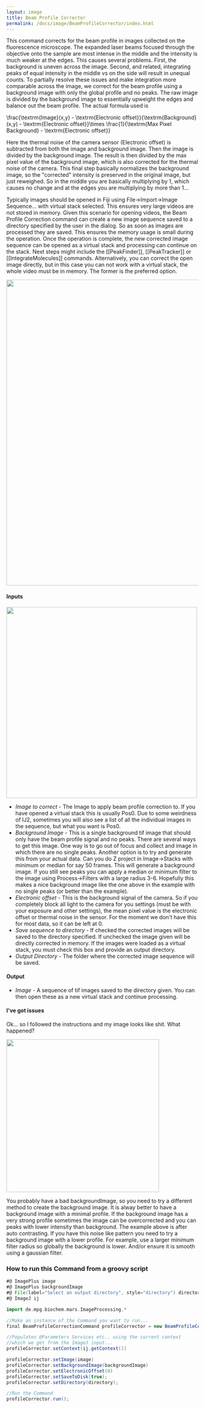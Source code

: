 ```yaml
---
layout: image
title: Beam Profile Corrector
permalink: /docs/image/BeamProfileCorrector/index.html
---
```

This command corrects for the beam profile in images collected on the fluorescence microscope. The expanded laser beams focused through the objective onto the sample are most intense in the middle and the intensity is much weaker at the edges. This causes several problems. First, the background is uneven across the image. Second, and related, integrating peaks of equal intensity in the middle vs on the side will result in unequal counts. To partially resolve these issues and make integration more comparable across the image, we correct for the beam profile using a background image with only the global profile and no peaks. The raw image is divided by the background image to essentially upweight the edges and balance out the beam profile. The actual formula used is

<latex align='center' width="700">
\frac{\textrm{Image}(x,y) - \textrm{Electronic offset}}{\textrm{Background}(x,y)  - \textrm{Electronic offset}}\times \frac{1}{\textrm{Max Pixel Background} - \textrm{Electronic offset}}
</latex>

Here the thermal noise of the camera sensor (Electronic offset) is subtracted from both the image and background image. Then the image is divided by the background image. The result is then divided by the max pixel value of the background image, which is also corrected for the thermal noise of the camera. This final step basically normalizes the background image, so the "corrected" intensity is preserved in the original image, but just reweighed. So in the middle you are basically multiplying by 1, which causes no change and at the edges you are multiplying by more than 1...

Typically images should be opened in Fiji using File->Import->Image Sequence... with virtual stack selected. This ensures very large videos are not stored in memory. Given this scenario for opening videos, the Beam Profile Correction command can create a new image sequence saved to a directory specified by the user in the dialog. So as soon as images are processed they are saved. This ensures the memory usage is small during the operation. Once the operation is complete, the new corrected image sequence can be opened as a virtual stack and processing can continue on the stack. Next steps might include the [[PeakFinder]], [[PeakTracker]] or [[IntegrateMolecules]] commands. Alternatively, you can correct the open image directly, but in this case you can not work with a virtual stack, the whole video must be in memory. The former is the preferred option.

<img align='center' src='{{site.baseurl}}/docs/image/img/Image Correction Example.png' width='800' />

#### Inputs

<img align='center' src='{{site.baseurl}}/docs/image/img/Beam Profile Correction Dialog.png' width='500' />

* *Image to correct* - The Image to apply beam profile correction to. If you have opened a virtual stack this is usually Pos0. Due to some weirdness of IJ2, sometimes you will also see a list of all the individual images in the sequence, but what you want is Pos0.
* *Background Image* - This is a single background tif image that should only have the beam profile signal and no peaks. There are several ways to get this image. One way is to go out of focus and collect and image in which there are no single peaks. Another option is to try and generate this from your actual data. Can you do Z project in Image->Stacks with minimum or median for say 50 frames. This will generate a background image. If you still see peaks you can apply a median or minimum filter to the image using Process->Filters with a large radius 3-6. Hopefully this makes a nice background image like the one above in the example with no single peaks (or better than the example).
* *Electronic offset* - This is the background signal of the camera. So if you completely block all light to the camera for you settings (must be with your exposure and other settings), the mean pixel value is the electronic offset or thermal noise in the sensor. For the moment we don't have this for most data, so it can be left at 0.
* *Save sequence to directory* - If checked the corrected images will be saved to the directory specified. If unchecked the image given will be directly corrected in memory. If the images were loaded as a virtual stack, you must check this box and provide an output directory.
* *Output Directory* - The folder where the corrected image sequence will be saved.

#### Output

* *Image* - A sequence of tif images saved to the directory given. You can then open these as a new virtual stack and continue processing.

#### I've got issues

Ok... so I followed the instructions and my image looks like shit. What happened?

<img align='center' src='{{site.baseurl}}/docs/image/img/Bad Correction.png' width='400' />

You probably have a bad backgroundImage, so you need to try a different method to create the background image. It is alway better to have a background image with a minimal profile. If the background image has a very strong profile sometimes the image can be overcorrected and you can peaks with lower intensity than background. The example above is after auto contrasting. If you have this noise like pattern you need to try a background image with a lower profile. For example, use a larger minimum filter radius so globally the background is lower. And/or ensure it is smooth using a gaussian filter.

### How to run this Command from a groovy script

```groovy
#@ ImagePlus image
#@ ImagePlus backgroundImage
#@ File(label="Select an output directory", style="directory") directory
#@ ImageJ ij

import de.mpg.biochem.mars.ImageProcessing.*

//Make an instance of the Command you want to run...
final BeamProfileCorrectionCommand profileCorrector = new BeamProfileCorrectionCommand();

//Populates @Parameters Services etc.. using the current context
//which we get from the ImageJ input...
profileCorrector.setContext(ij.getContext())

profileCorrector.setImage(image)
profileCorrector.setBackgroundImage(backgroundImage)
profileCorrector.setElectronicOffset(0)
profileCorrector.setSaveToDisk(true);
profileCorrector.setDirectory(directory);

//Run the Command
profileCorrector.run();
```
